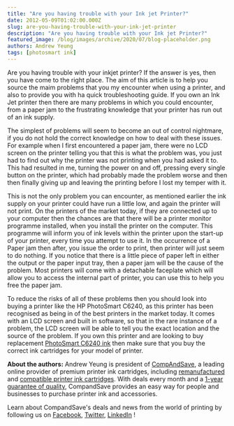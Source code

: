 ```yaml
---
title: "Are you having trouble with your Ink jet Printer?"
date: 2012-05-09T01:02:00.000Z
slug: are-you-having-trouble-with-your-ink-jet-printer
description: "Are you having trouble with your Ink jet Printer?"
featured_image: /blog/images/archive/2020/07/blog-placeholder.png
authors: Andrew Yeung
tags: [photosmart ink]
---
```


Are you having trouble with your inkjet printer? If the answer is yes, then you have come to the right place. The aim of this article is to help you source the maim problems that you my encounter when using a printer, and also to provide you with ha quick troubleshooting guide. If you own an Ink Jet printer then there are many problems in which you could encounter, from a paper jam to the frustrating knowledge that your printer has run out of an ink supply.

The simplest of problems will seem to become an out of control nightmare, if you do not hold the correct knowledge on how to deal with these issues. For example when I first encountered a paper jam, there were no LCD screen on the printer telling you that this is what the problem was, you just had to find out why the printer was not printing when you had asked it to. This had resulted in me, turning the power on and off, pressing every single button on the printer, which had probably made the problem worse and then then finally giving up and leaving the printing before I lost my temper with it. 

This is not the only problem you can encounter, as mentioned earlier the ink supply on your printer could have run a little low, and again the printer will not print. On the printers of the market today, if they are connected up to your computer then the chances are that there will be a printer monitor programme installed, when you install the printer on the computer. This programme will inform you of ink levels within the printer upon the start-up of your printer, every time you attempt to use it. In the occurrence of a Paper jam then after, you issue the order to print, then printer will just seem to do nothing. If you notice that there is a little piece of paper left in either the output or the paper input tray, then a paper jam will be the cause of the problem. Most printers will come with a detachable faceplate which will allow you to access the internal part of printer, you can use this to help you free the paper jam. 

To reduce the risks of all of these problems then you should look into buying a printer like the HP PhotoSmart C6240, as this printer has been recognised as being in of the best printers in the market today. It comes with an LCD screen and built in software, so that in the rare instance of a problem, the LCD screen will be able to tell you the exact location and the source of the problem. If you own this printer and are looking to buy replacement [PhotoSmart C6240 ink](https://www.compandsave.com/hp/photosmart/c6240-ink-cartridges) then make sure that you buy the correct ink cartridges for your model of printer. 

  
**About the authors:** Andrew Yeung is president of [CompAndSave](https://www.compandsave.com/), a leading online provider of premium printer ink cartridges, including [remanufactured](https://www.compandsave.com/help) and [compatible printer ink cartridges](https://www.compandsave.com/help). With deals every month and a [1-year guarantee of quality](https://www.compandsave.com/help), CompandSave provides an easy way for people and businesses to purchase printer ink and accessories.

Learn about CompandSave's deals and news from the world of printing by following us on [Facebook](https://www.facebook.com/compandsave.ink), [Twitter](https://twitter.com/compandsave), [LinkedIn](https://www.linkedin.com) !